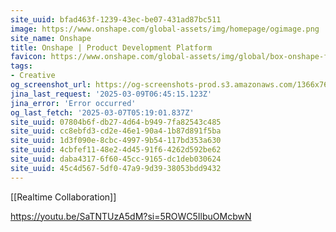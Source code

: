 ```yaml
---
site_uuid: bfad463f-1239-43ec-be07-431ad87bc511
image: https://www.onshape.com/global-assets/img/homepage/ogimage.png
site_name: Onshape
title: Onshape | Product Development Platform
favicon: https://www.onshape.com/global-assets/img/global/box-onshape-favicon-321x.png
tags:
- Creative
og_screenshot_url: https://og-screenshots-prod.s3.amazonaws.com/1366x768/80/false/174c2efd3172addd12b053cb82654699cacee5b5d7919f9f36c48b74f2a8f147.jpeg
jina_last_request: '2025-03-09T06:45:15.123Z'
jina_error: 'Error occurred'
og_last_fetch: '2025-03-07T05:19:01.837Z'
site_uuid: 07804b6f-db27-4d64-b949-7fa82543c485
site_uuid: cc8ebfd3-cd2e-46e1-90a4-1b87d891f5ba
site_uuid: 1d3f090e-8cbc-4997-9b54-117bd353a630
site_uuid: 4cbfef11-48e2-4d45-91f6-4262d592be62
site_uuid: daba4317-6f60-45cc-9165-dc1deb030624
site_uuid: 45c4d567-5df0-47a9-9d39-38053bdd9432
---
```


[[Realtime Collaboration]]

https://youtu.be/SaTNTUzA5dM?si=5ROWC5IlbuOMcbwN